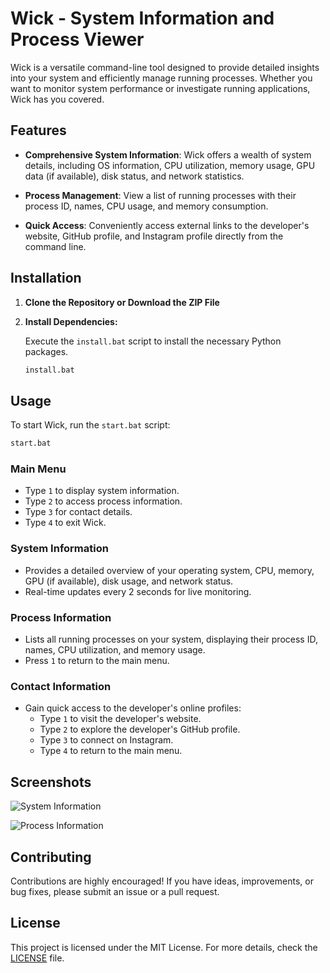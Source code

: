 # Wick - System Information and Process Viewer

Wick is a versatile command-line tool designed to provide detailed insights into your system and efficiently manage running processes. Whether you want to monitor system performance or investigate running applications, Wick has you covered.

## Features

- **Comprehensive System Information**: Wick offers a wealth of system details, including OS information, CPU utilization, memory usage, GPU data (if available), disk status, and network statistics.

- **Process Management**: View a list of running processes with their process ID, names, CPU usage, and memory consumption.

- **Quick Access**: Conveniently access external links to the developer's website, GitHub profile, and Instagram profile directly from the command line.

## Installation

1. **Clone the Repository or Download the ZIP File**
2. **Install Dependencies:**

   Execute the `install.bat` script to install the necessary Python packages.

   ```bash
   install.bat
   ```

## Usage

To start Wick, run the `start.bat` script:

```bash
start.bat
```

### Main Menu

- Type `1` to display system information.
- Type `2` to access process information.
- Type `3` for contact details.
- Type `4` to exit Wick.

### System Information

- Provides a detailed overview of your operating system, CPU, memory, GPU (if available), disk usage, and network status.
- Real-time updates every 2 seconds for live monitoring.

### Process Information

- Lists all running processes on your system, displaying their process ID, names, CPU utilization, and memory usage.
- Press `1` to return to the main menu.

### Contact Information

- Gain quick access to the developer's online profiles:
  - Type `1` to visit the developer's website.
  - Type `2` to explore the developer's GitHub profile.
  - Type `3` to connect on Instagram.
  - Type `4` to return to the main menu.

## Screenshots

![System Information](https://media.discordapp.net/attachments/875162620502626387/1158175380188954654/image.png?ex=651b4a60&is=6519f8e0&hm=835348e1fdf8f59305f6c619dcfa58bab479547b0be8b62f2f614ef9b0b4b1f5&=&width=877&height=675)

![Process Information](https://media.discordapp.net/attachments/875162620502626387/1158175580815114280/image.png?ex=651b4a90&is=6519f910&hm=aa1e79469d419a999ba9e2c1e72c357901e05c6a9cfe5711be264221317d94a4&=&width=870&height=675)

## Contributing

Contributions are highly encouraged! If you have ideas, improvements, or bug fixes, please submit an issue or a pull request.

## License

This project is licensed under the MIT License. For more details, check the [LICENSE](LICENSE) file.
